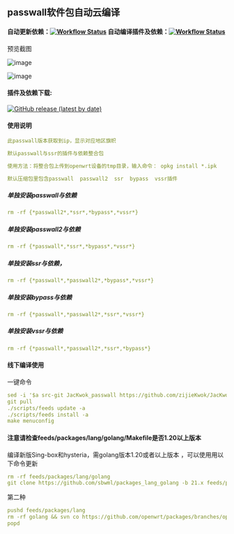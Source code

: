 ## passwall软件包自动云编译
#### 自动更新依赖：[![Workflow Status](https://github.com/zijieKwok/JacKwok-passwall/actions/workflows/Auto.update.packages.yml/badge.svg)](https://github.com/zijieKwok/JacKwok-passwall/actions)      自动编译插件及依赖：[![Workflow Status](https://github.com/zijieKwok/JacKwok-passwall/actions/workflows/Auto.compile.ipk.yml/badge.svg)](https://github.com/zijieKwok/JacKwok-passwall/actions)
<summary>预览截图</summary>
<p>

![image](https://raw.githubusercontent.com/zijieKwok/JacKwok-passwall/master/img/openwrt.png)
  
![image](https://raw.githubusercontent.com/zijieKwok/JacKwok-passwall/master/img/passwall.png)

#### 插件及依赖下载:
[![GitHub release (latest by date)](https://img.shields.io/github/v/release/zijieKwok/JacKwok-passwall?style=for-the-badge&label=下载跳转)](https://github.com/zijieKwok/JacKwok-passwall/releases/tag/4.72-2-1)

#### 使用说明
```yaml
此passwall版本获取到ip，显示对应地区旗帜

默认passwall与ssr的插件与依赖整合包

使用方法：将整合包上传到openwrt设备的tmp目录，输入命令： opkg install *.ipk

默认压缩包里包含passwall  passwall2  ssr  bypass  vssr插件

```

##### 单独安装passwall与依赖
`````yaml
rm -rf {*passwall2*,*ssr*,*bypass*,*vssr*}
`````

##### 单独安装passwall2与依赖 
`````yaml
rm -rf {*passwall*,*ssr*,*bypass*,*vssr*}
`````
##### 单独安装ssr与依赖，
`````yaml
rm -rf {*passwall*,*passwall2*,*bypass*,*vssr*}
`````
##### 单独安装bypass与依赖
`````yaml
rm -rf {*passwall*,*passwall2*,*ssr*,*vssr*}
`````
##### 单独安装vssr与依赖
`````yaml
rm -rf {*passwall*,*passwall2*,*ssr*,*bypass*}
`````


#### 线下编译使用
一键命令
```yaml
sed -i '$a src-git JacKwok_passwall https://github.com/zijieKwok/JacKwok-passwall' feeds.conf.default
git pull
./scripts/feeds update -a
./scripts/feeds install -a
make menuconfig
```

#### 注意请检查feeds/packages/lang/golang/Makefile是否1.20以上版本
编译新版Sing-box和hysteria，需golang版本1.20或者以上版本 ，可以使用用以下命令更新
```yaml
rm -rf feeds/packages/lang/golang
git clone https://github.com/sbwml/packages_lang_golang -b 21.x feeds/packages/lang/golang
```

第二种
```yaml
pushd feeds/packages/lang
rm -rf golang && svn co https://github.com/openwrt/packages/branches/openwrt-23.05/lang/golang
popd
```

